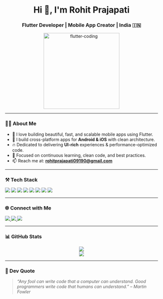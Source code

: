 <h1 align="center">Hi 👋, I'm Rohit Prajapati</h1>
<h3 align="center">Flutter Developer | Mobile App Creator | India 🇮🇳</h3>

<p align="center">
  <img src="https://cdn.dribbble.com/users/1162077/screenshots/3848914/programmer.gif" width="250" alt="flutter-coding" />
</p>

---

### 👨‍💻 About Me

- 💙 I love building beautiful, fast, and scalable mobile apps using Flutter.
- 📱 I build cross-platform apps for **Android & iOS** with clean architecture.
- 🔥 Dedicated to delivering **UI-rich** experiences & performance-optimized code.
- 🧠 Focused on continuous learning, clean code, and best practices.
- 📫 Reach me at: **rohitprajapati09190@gmail.com**

---

### ⚒️ Tech Stack

<p align="left">
  <img src="https://img.shields.io/badge/Flutter-02569B?style=for-the-badge&logo=flutter&logoColor=white"/>
  <img src="https://img.shields.io/badge/Dart-0175C2?style=for-the-badge&logo=dart&logoColor=white"/>
  <img src="https://img.shields.io/badge/Firebase-ffca28?style=for-the-badge&logo=firebase&logoColor=black"/>
  <img src="https://img.shields.io/badge/Android-3DDC84?style=for-the-badge&logo=android&logoColor=white"/>
  <img src="https://img.shields.io/badge/iOS-000000?style=for-the-badge&logo=apple&logoColor=white"/>
  <img src="https://img.shields.io/badge/REST%20API-00599C?style=for-the-badge&logo=postman&logoColor=white"/>
  <img src="https://img.shields.io/badge/Git-F05032?style=for-the-badge&logo=git&logoColor=white"/>
  <img src="https://img.shields.io/badge/Figma-F24E1E?style=for-the-badge&logo=figma&logoColor=white"/>
</p>

---

### 🌐 Connect with Me

<p>
  <a href="https://rohit-portfolio.vercel.app" target="_blank">
    <img src="https://img.shields.io/badge/Portfolio-000000?style=for-the-badge&logo=vercel&logoColor=white"/>
  </a>
  <a href="https://www.linkedin.com/in/rohitprajapati09190/" target="_blank">
    <img src="https://img.shields.io/badge/LinkedIn-0077B5?style=for-the-badge&logo=linkedin&logoColor=white"/>
  </a>
  <a href="https://www.naukri.com/mnjuser/profile" target="_blank">
    <img src="https://img.shields.io/badge/Naukri-4CAF50?style=for-the-badge&logo=naukri&logoColor=white"/>
  </a>
</p>

---

### 📊 GitHub Stats

<p align="center">
  <img src="https://github-readme-stats.vercel.app/api?username=rohitprajapati-bit&show_icons=true&theme=tokyonight&hide_border=true" />
  <br />
  <img src="https://github-readme-stats.vercel.app/api/top-langs/?username=rohitprajapati-bit&layout=compact&theme=tokyonight&hide_border=true" />
</p>

---

### 💬 Dev Quote

> _“Any fool can write code that a computer can understand. Good programmers write code that humans can understand.” – Martin Fowler_

